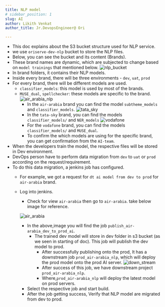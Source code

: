 ```yaml
---
title: NLP model
# sidebar_position: 1
slug: AI
author: Likith Venkat
author_title: Jr.DevopsEngineer@ Ori

---
```

- This doc explains about the S3 bucket structure used for NLP service.
- we use `oriserve-dev-nlp` bucket to store the NLP files.
- Below, you can see the bucket and its content (Brands).
- These brand names are dynamic, which are subjected to change based on `model trainings` that mentioned below.
![nlp_bucket](/img/NLP_bucket/NLP_bucket.png)
- In brand folders, it contains their NLP models.
- Inside every brand, there will be three environments - `dev`, `uat`, `prod`
- For every brand, there will be different models are used.
  - `classifier_models`: this model is used by most of the brands.
  - `MUSE_dual`, `spellchecker`: these models are specific to the brand.
    ![air_arabia_nlp](/img/NLP_bucket/NLP_airarabia.png)
    - In the `air-arabia` brand you can find the model `subtheme_models` and `classifier_models`.
    ![tata_sky](/img/NLP_bucket/NLP_tatasky.png)
    - In the `tata-sky` brand, you can find the models `classifier_models/` and `NER_models`
    ![vodafone](/img/NLP_bucket/NLP_Vodafone.png)
    - For the `vodafone` brand, you can find the models `classifier_models/` and `MUSE_dual`.
    - To confirm the which models are using for the specific brand, you can get confirmation from the `AI-team`.
- When the developers train the model, the respective files will be stored in Dev environment.
- DevOps person have to perform data migration from `dev` to `uat` or `prod` according on the request/requirement.
- To do this data migration, a jenkins job has configured.
  - For example, we got a request for `dt ai model from dev to prod` for `air-arabia` brand.
  - Log into jenkins.
    - Check for view `air-arabia` then go to `air-arabia`. take below image for reference.

    ![air_arabia](/img/NLP_bucket/air_arabia.png)

    - In the above,image you will find the job `publish_air-arabia_dev_to_prod_ai`.
      - The trained dev model will store in dev folder in s3 bucket (as we seen in starting of doc). This job will publish the dev model to prod.
        - After successfully publishing onto the prod, It has a downstream job `prod_air-arabia_nlp`, which will deploy the prod model onto the prod AI server.
        ![down_stream](/img/NLP_bucket/prod_nlp.png)
        - After success of this job, we have downstream project `prod_air-arabia_nlp`.
        - Where,`prod_air-arabia_nlp` will deploy the latest model on prod servers.
    - Select the respective job and start build.
    - After the job getting success, Verify that NLP model are migrated from dev to prod.
